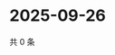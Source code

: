# 2025-09-26

共 0 条

<!-- BEGIN ZHIHUQUESTIONS -->
<!-- 最后更新时间 Fri Sep 26 2025 14:16:54 GMT+0800 (China Standard Time) -->

<!-- END ZHIHUQUESTIONS -->
